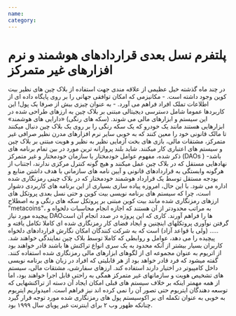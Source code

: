 ```yaml
---
name: 
category: 
---
```


# پلتفرم نسل بعدی قراردادهای هوشمند و نرم افزارهای غیر متمرکز
در چند ماه گذشته خیل عظیمی از علاقه مندی جهت استفاده از بلاک چین های نظیر بیت کوین وجود داشته است. -  مکانیزمی که امکان توافقی جهانی را بر روی پایگاه داده ای از اطلاعات تملک افراد فراهم می آورد. - به عنوان چیزی بیش از صرفا یک پول!
این کاربردها عموما شامل دسترسی دیجیتالی مبتنی بر بلاک چین به ارزهای  طراحی شده در این سیستم  و ابزارهای مالی می شوند. (سکه های رنگی) «دارایی های هوشمند» ابزارهایی هستند مانند یک خودرو که یک سکه رنگی را بر روی یک بلاک چین دنبال میکنند تا مالک قانونی خود را معین کنند که به خوبی سایر نرم افزارهای مدرن نظیر صرافی غیر متمرکز، مشتقات مالی، بازی های بخت آزمایی نظیر به نظیر و هویت مبتنی بر بلاک چین و سیستم های اعتباری کار میکنند.
شاید بلند پروازانه ترین مورد در بین تمام برنامه های ذکر شده، مفهوم عوامل خودمختار یا سازمان خودمختار و غیر متمرکز (DAOs ) باشد- نهادهایی مستقل که در بلاک چین  عمل میکنند و  هیچ گونه کنترل مرکزی ندارند، اجتناب از هرگونه وابستگی به قراردادهای قانونی و آیین نامه های سازمانی با هدف داشتن منابع و بودجه مستقل توسط یک قرارداد هوشمند خودمختار که در بلاک چینی رمزنگاری شده اداره می شود.
با این حال، امروزه  پیاده سازی بسیاری از این برنامه های کاربردی دشوار است، چرا که سیستم های برنامه نویسی بیت کوین  و حتی نسل بعدی پروتکل های ارزهای رمزنگاری شده مانند بیت کوین مبتنی بر  پروتکل سکه های رنگی و به اصطلاح "metacoins"، به مراتب محدودتر از آن هستند که اجازه انجام محاسبات دلخواه و پیچیده مورد نیاز DAOها را فراهم آورند.
کاری که این پروژه در صدد انجام آن است گرفتن نوآوری پروتکلهای اینچنین و ایجاد فضای کار رمزنگاری شده ای کاملا تکامل یافته و ….. (ولی با قواعد آزاد) است که به شرکت کنندگان امکان نگارش قراردادهای دلخواه پیچیده را می دهد، عوامل و روابطی که کاملا توسط بلاک چین نمایندگی خواهند شد.
کاربران بسیار بیشتر از آنکه محدود به یک سری انواع تراکنش ها باشند قادر خواهند بود از اتریوم به عنوان مجموعه ای از لگوهای ابزارهای مالی رمزنگاری شده استفاده کنند. گفته میشود که فرد قادر خواهد بود از هر قابلیتی که افراد در زبان های برنامه نویسی داخل کامپیوتر در اختیار دارند استفاده کند.
ارزهای سفارشی، مشتقات مالی، سیستم های تشخیص هویت و سازمانهای غیر متمرکز همگی به راحتی قابل اجرا خواهند بود، اما از همه مهمتر اینکه بر خلاف سیستم های قبلی امکان ایجاد آن دسته از تراکنشهایی که توسعه دهندگان ایتریوم حتی تصور آن را نمی کرده اند نیز فراهم است.  امیدواریم ایتریوم به خوبی به عنوان تکمله ای بر اکوسیستم پول های رمزنگاری شده مورد توجه قرار گیرد چنانکه ظهور وب ۲ برای اینترنت غیر پویای سال ۱۹۹۹ بود.


